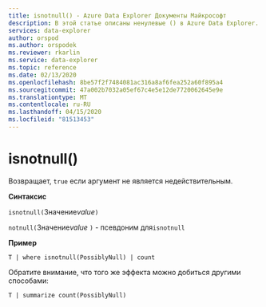 ```yaml
---
title: isnotnull() - Azure Data Explorer Документы Майкрософт
description: В этой статье описаны ненулевые () в Azure Data Explorer.
services: data-explorer
author: orspod
ms.author: orspodek
ms.reviewer: rkarlin
ms.service: data-explorer
ms.topic: reference
ms.date: 02/13/2020
ms.openlocfilehash: 8be57f2f7484081ac316a8af6fea252a60f895a4
ms.sourcegitcommit: 47a002b7032a05ef67c4e5e12de7720062645e9e
ms.translationtype: MT
ms.contentlocale: ru-RU
ms.lasthandoff: 04/15/2020
ms.locfileid: "81513453"
---
```

# <a name="isnotnull"></a>isnotnull()

Возвращает, `true` если аргумент не является недействительным.

**Синтаксис**

`isnotnull(`Значение*value*`)`

`notnull(`Значение*value* `)` - псевдоним для`isnotnull`

**Пример**

```kusto
T | where isnotnull(PossiblyNull) | count
```

Обратите внимание, что того же эффекта можно добиться другими способами:

```kusto
T | summarize count(PossiblyNull)
```